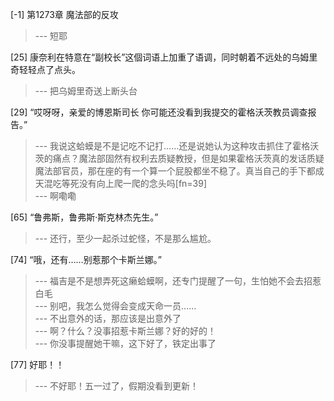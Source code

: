 
[-1] 第1273章 魔法部的反攻
>--- 短耶<br>

[25] 康奈利在特意在“副校长”这個词语上加重了语调，同时朝着不远处的乌姆里奇轻轻点了点头。
>--- 把乌姆里奇送上断头台<br>

[29] “哎呀呀，亲爱的博恩斯司长 你可能还没看到我提交的霍格沃茨教员调查报告。”
>--- 我说这蛤蟆是不是记吃不记打……还是说她认为这种攻击抓住了霍格沃茨的痛点？魔法部固然有权利去质疑教授，但是如果霍格沃茨真的发话质疑魔法部官员，那在座的有一个算一个屁股都坐不稳了。真当自己的手下都成天混吃等死没有向上爬一爬的念头吗[fn=39]<br>
>--- 啊嘞嘞<br>

[65] “鲁弗斯，鲁弗斯·斯克林杰先生。”
>--- 还行，至少一起杀过蛇怪，不是那么尴尬。<br>

[74] “哦，还有……别惹那个卡斯兰娜。”
>--- 福吉是不是想弄死这癞蛤蟆啊，还专门提醒了一句，生怕她不会去招惹白毛<br>
>--- 别吧，我怎么觉得会变成天命一员……<br>
>--- 不出意外的话，那应该是出意外了<br>
>--- 啊？什么？没事招惹卡斯兰娜？好的好的！<br>
>--- 你没事提醒她干嘛，这下好了，铁定出事了<br>

[77] 好耶！！
>--- 不好耶！五一过了，假期没看到更新！<br>
